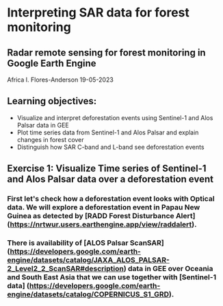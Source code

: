 # Interpreting SAR data for forest monitoring

## Radar remote sensing for forest monitoring in Google Earth Engine

Africa I. Flores-Anderson 19-05-2023

## Learning objectives:
* Visualize and interpret deforestation events using Sentinel-1 and Alos Palsar data in GEE
* Plot time series data from Sentinel-1 and Alos Palsar and explain changes in forest cover 
* Distinguish how SAR C-band  and L-band see deforestation events 

## Exercise 1: Visualize Time series of Sentinel-1 and Alos Palsar data over a deforestation event
### First let's check how a deforestation event looks with Optical data. We will explore a deforestation event in Papau New Guinea as detected by [RADD Forest Disturbance Alert] (https://nrtwur.users.earthengine.app/view/raddalert). 

### There is availability of [ALOS Palsar ScanSAR] (https://developers.google.com/earth-engine/datasets/catalog/JAXA_ALOS_PALSAR-2_Level2_2_ScanSAR#description) data in GEE over Oceania and South East Asia that we can use together with [Sentinel-1 data] (https://developers.google.com/earth-engine/datasets/catalog/COPERNICUS_S1_GRD). 
